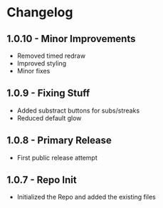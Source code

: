 # Changelog

## 1.0.10 - Minor Improvements

* Removed timed redraw
* Improved styling
* Minor fixes

## 1.0.9 - Fixing Stuff

* Added substract buttons for subs/streaks
* Reduced default glow

## 1.0.8 - Primary Release

* First public release attempt

## 1.0.7 - Repo Init

* Initialized the Repo and added the existing files
